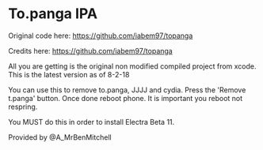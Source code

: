 # To.panga IPA

Original code here: https://github.com/iabem97/topanga

Credits here: https://github.com/iabem97/topanga

All you are getting is the original non modified compiled project from xcode. This is the latest version as of 8-2-18

You can use this to remove to.panga, JJJJ and cydia. Press the 'Remove t.panga' button. Once done reboot phone. It is important you reboot not respring.

You MUST do this in order to install Electra Beta 11.

Provided by @A_MrBenMitchell
